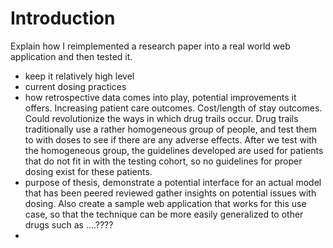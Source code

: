 # Introduction

<!-- ## Background -->

Explain how I reimplemented a research paper into a real world web application and then tested it. 

- keep it relatively high level  
- current dosing practices 
- how retrospective data comes into play, potential improvements it offers. Increasing patient care outcomes. Cost/length of stay outcomes. Could revolutionize the ways in which drug trails occur. Drug trails traditionally use a rather homogeneous group of people, and test them to with doses to see if there are any adverse effects. After we test with the homogeneous group, the guidelines developed are used for patients that do not fit in with the testing cohort, so no guidelines for proper dosing exist for these patients. 
- purpose of thesis, demonstrate a potential interface for an actual model that has been peered reviewed gather insights on potential issues with dosing. Also create a sample web application that works for this use case, so that the technique can be more easily generalized to other drugs such as ....???? 
- 

<!-- 
To include a reference, add the citation key shown in the references.bib file. 
[@Cousteau1963].
-->

<!-- 
This is a brief outline of what went into each chapter. **Chapter 1** gives a background on duis tempus justo quis arcu consectetur sollicitudin.  **Chapter 2** discusses morbi sollicitudin gravida tellus in maximus.  **Chapter 3** discusses vestibulum eleifend turpis id turpis sollicitudin aliquet.  **Chapter 4** shows how phasellus gravida non ex id aliquet. Proin faucibus nibh sit amet augue blandit varius. -->

